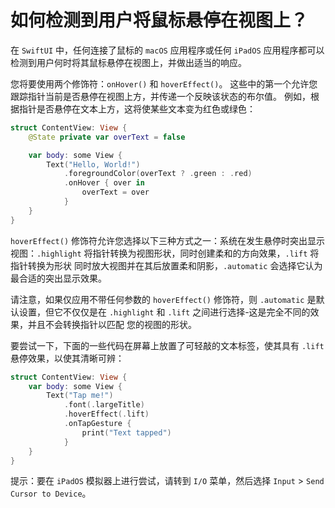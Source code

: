 如何检测到用户将鼠标悬停在视图上？
===

在 `SwiftUI` 中，任何连接了鼠标的 `macOS` 应用程序或任何 `iPadOS` 应用程序都可以检测到用户何时将其鼠标悬停在视图上，并做出适当的响应。

您将要使用两个修饰符：`onHover()` 和 `hoverEffect()`。 这些中的第一个允许您跟踪指针当前是否悬停在视图上方，并传递一个反映该状态的布尔值。 例如，根据指针是否悬停在文本上方，这将使某些文本变为红色或绿色：

```swift
struct ContentView: View {
    @State private var overText = false

    var body: some View {
        Text("Hello, World!")
            .foregroundColor(overText ? .green : .red)
            .onHover { over in
                overText = over
            }
    }
}
```

`hoverEffect()` 修饰符允许您选择以下三种方式之一：系统在发生悬停时突出显示视图：`.highlight` 将指针转换为视图形状，同时创建柔和的方向效果，`.lift` 将指针转换为形状 同时放大视图并在其后放置柔和阴影，`.automatic` 会选择它认为最合适的突出显示效果。

请注意，如果仅应用不带任何参数的 `hoverEffect()` 修饰符，则 `.automatic` 是默认设置，但它不仅仅是在 `.highlight` 和 `.lift` 之间进行选择-这是完全不同的效果，并且不会转换指针以匹配 您的视图的形状。

要尝试一下，下面的一些代码在屏幕上放置了可轻敲的文本标签，使其具有 `.lift` 悬停效果，以使其清晰可辨：

```swift
struct ContentView: View {
    var body: some View {
        Text("Tap me!")
            .font(.largeTitle)
            .hoverEffect(.lift)
            .onTapGesture {
                print("Text tapped")
            }
    }
}
```

提示：要在 `iPadOS` 模拟器上进行尝试，请转到 `I/O` 菜单，然后选择 `Input` > `Send Cursor to Device`。
